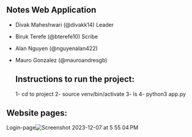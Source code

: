 ## Notes Web Application
- Divak Maheshwari (@divakk14) Leader
- Biruk Terefe (@bterefe10) Scribe
- Alan Nguyen (@nguyenalan422)
- Mauro Gonzalez (@mauroandresgb)

  ## Instructions to run the project:
  1- cd to project
  2- source venv/bin/activate
  3- ls
  4- python3 app.py

## Website pages: 

Login-page![Screenshot 2023-12-07 at 5 55 04 PM](https://github.com/divakk14/CMPE_131_Project/assets/90079924/80c2cd9f-b4cf-4c14-a98c-737badf49bfa)
